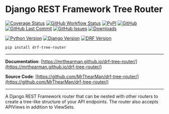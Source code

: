 # Django REST Framework Tree Router

[![Coverage Status][coverage-badge]][coverage]
[![GitHub Workflow Status][status-badge]][status]
[![PyPI][pypi-badge]][pypi]
[![GitHub][licence-badge]][licence]
[![GitHub Last Commit][repo-badge]][repo]
[![GitHub Issues][issues-badge]][issues]
[![Downloads][downloads-badge]][pypi]

[![Python Version][version-badge]][pypi]
[![Django Version][django-badge]][pypi]
[![DRF Version][drf-badge]][pypi]

```shell
pip install drf-tree-router
```

---

**Documentation**: [https://mrthearman.github.io/drf-tree-router/](https://mrthearman.github.io/drf-tree-router/)

**Source Code**: [https://github.com/MrThearMan/drf-tree-router/](https://github.com/MrThearMan/drf-tree-router/)

---

A Django REST Framework router that can be nested with other routers to create a tree-like structure
of your API endpoints. The router also accepts APIViews in addition to ViewSets.


[coverage-badge]: https://coveralls.io/repos/github/MrThearMan/drf-tree-router/badge.svg?branch=main
[status-badge]: https://img.shields.io/github/workflow/status/MrThearMan/drf-tree-router/Test
[pypi-badge]: https://img.shields.io/pypi/v/drf-tree-router
[licence-badge]: https://img.shields.io/github/license/MrThearMan/drf-tree-router
[repo-badge]: https://img.shields.io/github/last-commit/MrThearMan/drf-tree-router
[issues-badge]: https://img.shields.io/github/issues-raw/MrThearMan/drf-tree-router
[version-badge]: https://img.shields.io/pypi/pyversions/drf-tree-router
[downloads-badge]: https://img.shields.io/pypi/dm/drf-tree-router
[django-badge]: https://img.shields.io/pypi/djversions/drf-tree-router
[drf-badge]: https://img.shields.io/badge/drf%20versions-3.7.0%20--%203.12.0-blue

[coverage]: https://coveralls.io/github/MrThearMan/drf-tree-router?branch=main
[status]: https://github.com/MrThearMan/drf-tree-router/actions/workflows/test.yml
[pypi]: https://pypi.org/project/drf-tree-router
[licence]: https://github.com/MrThearMan/drf-tree-router/blob/main/LICENSE
[repo]: https://github.com/MrThearMan/drf-tree-router/commits/main
[issues]: https://github.com/MrThearMan/drf-tree-router/issues
